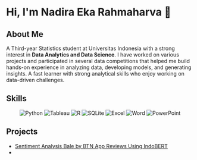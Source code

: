 # Hi, I'm Nadira Eka Rahmaharva 👋 

## About Me

A Third-year Statistics student at Universitas Indonesia with a strong interest in **Data Analytics and Data Science**. I have worked on various projects and participated in several data competitions that helped me build hands-on experience in analyzing data, developing models, and generating insights. A fast learner with strong analytical skills who enjoy working on data-driven challenges.

## Skills

<p align="center">
  <img src="https://img.shields.io/badge/Python-FFD43B?style=for-the-badge&logo=python&logoColor=blue" alt="Python">
  <img src="https://img.shields.io/badge/Tableau-E97627?style=for-the-badge&logo=Tableau&logoColor=white" alt="Tableau">
  <img src="https://img.shields.io/badge/R-276DC3?style=for-the-badge&logo=r&logoColor=white" alt="R">
  <img src="https://img.shields.io/badge/-SQLite-003B57?style=for-the-badge&logo=sqlite&logoColor=white" alt="SQLite">
  <img src="https://img.shields.io/badge/Excel-217346?style=for-the-badge&logo=microsoft-excel&logoColor=white" alt="Excel">
  <img src="https://img.shields.io/badge/Word-2B579A?style=for-the-badge&logo=microsoft-word&logoColor=white" alt="Word">
  <img src="https://img.shields.io/badge/PowerPoint-B7472A?style=for-the-badge&logo=microsoft-powerpoint&logoColor=white" alt="PowerPoint">
</p>

## Projects
- [Sentiment Analysis Bale by BTN App Reviews Using IndoBERT](https://github.com/nadiraeka/Sentiment-Analysis-Bale-by-BTN)
- []()
